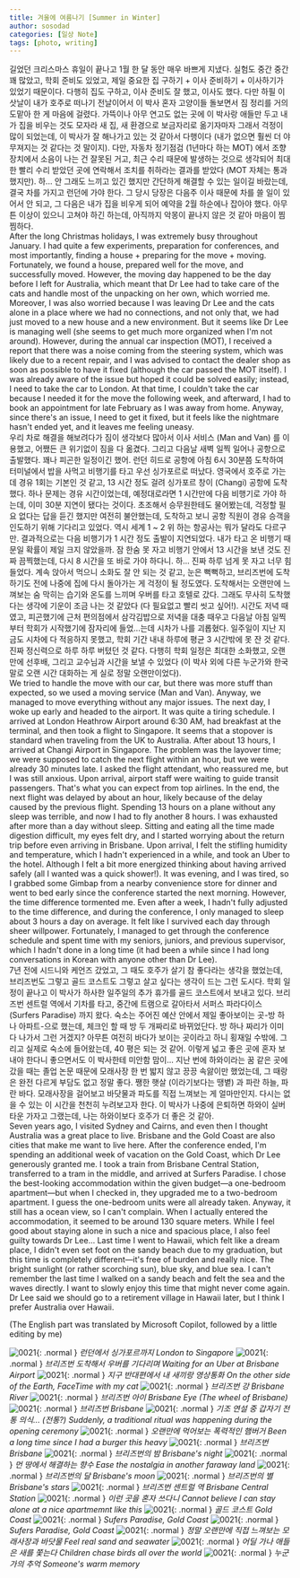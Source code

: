 ```yaml
---
title: 겨울에 여름나기 [Summer in Winter]
author: sosodad
categories: [일상 Note]
tags: [photo, writing]
---
```


길었던 크리스마스 휴일이 끝나고 1월 한 달 동안 매우 바쁘게 지냈다. 실험도 중간 중간 꽤 많았고, 학회 준비도 있었고, 제일 중요한 집 구하기 + 이사 준비하기 + 이사하기가 있었기 때문이다. 다행히 집도 구하고, 이사 준비도 잘 했고, 이사도 했다. 다만 하필 이삿날이 내가 호주로 떠나기 전날이어서 이 박사 혼자 고양이들 돌보면서 짐 정리를 거의 도맡아 한 게 마음에 걸렸다. 가뜩이나 아무 연고도 없는 곳에 이 박사랑 애들만 두고 내가 집을 비우는 것도 모자라 새 집, 새 환경으로 보금자리로 옮기자마자 그래서 걱정이 많이 되었는데, 이 박사가 잘 해나가고 있는 것 같아서 다행이다 (내가 없으면 훨씬 더 야무져지는 것 같다는 것 말이지). 다만, 자동차 정기점검 (1년마다 하는 MOT) 에서 조향장치에서 소음이 나는 건 잘못된 거고, 최근 수리 때문에 발생하는 것으로 생각되어 최대한 빨리 수리 받았던 곳에 연락해서 조치를 취하라는 결과를 받았다 (MOT 자체는 통과했지만). 하... 안 그래도 느끼고 있긴 했지만 간단하게 해결할 수 있는 일이길 바랐는데, 결국 차를 가지고 런던에 가야 한다. 그 당시 당장은 다음주 이사 때문에 차를 쓸 일이 있어서 안 되고, 그 다음은 내가 집을 비우게 되어 예약을 2월 하순에나 잡아야 했다. 아무튼 이상이 있으니 고쳐야 하긴 하는데, 아직까지 악몽이 끝나지 않은 것 같아 마음이 찜찜하다.  
After the long Christmas holidays, I was extremely busy throughout January. I had quite a few experiments, preparation for conferences, and most importantly, finding a house + preparing for the move + moving. Fortunately, we found a house, prepared well for the move, and successfully moved. However, the moving day happened to be the day before I left for Australia, which meant that Dr Lee had to take care of the cats and handle most of the unpacking on her own, which worried me. Moreover, I was also worried because I was leaving Dr Lee and the cats alone in a place where we had no connections, and not only that, we had just moved to a new house and a new environment. But it seems like Dr Lee is managing well (she seems to get much more organized when I'm not around). However, during the annual car inspection (MOT), I received a report that there was a noise coming from the steering system, which was likely due to a recent repair, and I was advised to contact the dealer shop as soon as possible to have it fixed (although the car passed the MOT itself). I was already aware of the issue but hoped it could be solved easily; instead, I need to take the car to London. At that time, I couldn't take the car because I needed it for the move the following week, and afterward, I had to book an appointment for late February as I was away from home. Anyway, since there's an issue, I need to get it fixed, but it feels like the nightmare hasn't ended yet, and it leaves me feeling uneasy.  
우리 차로 해결을 해보려다가 짐이 생각보다 많아서 이사 서비스 (Man and Van) 를 이용했고, 어쨌든 큰 위기없이 짐을 다 옮겼다. 그리고 다음날 새벽 일찍 일어나 공항으로 출발했다. 꽤나 피곤한 일정이긴 했어. 런던 히드로 공항에 아침 6시 30분쯤 도착하여 터미널에서 밥을 사먹고 비행기를 타고 우선 싱가포르로 떠났다. 영국에서 호주로 가는 데 경유 1회는 기본인 것 같고, 13 시간 정도 걸려 싱가포르 창이 (Changi) 공항에 도착했다. 하나 문제는 경유 시간이었는데, 예정대로라면 1 시간만에 다음 비행기로 가야 하는데, 이미 30분 지연이 됐다는 것이다. 초조해서 승무원한테도 물어봤는데, 걱정할 필요 없다는 답을 듣긴 했지만 여전히 불안했는데, 도착하고 보니 공항 직원이 경유 승객을 인도하기 위해 기다리고 있었다. 역시 세계 1 ~ 2 위 하는 항공사는 뭐가 달라도 다르구만. 결과적으로는 다음 비행기가 1 시간 정도 출발이 지연되었다. 내가 타고 온 비행기 때문일 확률이 제일 크지 않았을까. 잠 한숨 못 자고 비행기 안에서 13 시간을 보낸 것도 진짜 끔찍했는데, 다시 8 시간을 또 바로 가야 하다니. 하... 진짜 하루 넘게 못 자고 너무 힘들었다. 계속 앉아서 먹으니 소화도 잘 안 되는 것 같고, 눈은 뻑뻑하고, 브리즈번에 도착하기도 전에 나중에 집에 다시 돌아가는 게 걱정이 될 정도였다. 도착해서는 오랜만에 느껴보는 숨 막히는 습기와 온도를 느끼며 우버를 타고 호텔로 갔다. 그래도 무사히 도착했다는 생각에 기운이 조금 나는 것 같았다 (다 필요없고 빨리 씻고 싶어!). 시간도 저녁 때였고, 피곤했기에 근처 편의점에서 삼각김밥으로 저녁을 대충 때우고 다음날 아침 일찍부터 학회가 시작했기에 잠자리에 들었...는데 시차가 나를 괴롭혔다. 일주일이 지난 지금도 시차에 다 적응하지 못했고, 학회 기간 내내 하루에 평균 3 시간밖에 못 잔 것 같다. 진짜 정신력으로 하루 하루 버텼던 것 같다. 다행히 학회 일정은 최대한 소화했고, 오랜만에 선후배, 그리고 교수님과 시간을 보낼 수 있었다 (이 박사 외에 다른 누군가와 한국말로 오랜 시간 대화하는 게 실로 정말 오랜만이었다).  
We tried to handle the move with our car, but there was more stuff than expected, so we used a moving service (Man and Van). Anyway, we managed to move everything without any major issues. The next day, I woke up early and headed to the airport. It was quite a tiring schedule. I arrived at London Heathrow Airport around 6:30 AM, had breakfast at the terminal, and then took a flight to Singapore. It seems that a stopover is standard when traveling from the UK to Australia. After about 13 hours, I arrived at Changi Airport in Singapore. The problem was the layover time; we were supposed to catch the next flight within an hour, but we were already 30 minutes late. I asked the flight attendant, who reassured me, but I was still anxious. Upon arrival, airport staff were waiting to guide transit passengers. That's what you can expect from top airlines. In the end, the next flight was delayed by about an hour, likely because of the delay caused by the previous flight. Spending 13 hours on a plane without any sleep was terrible, and now I had to fly another 8 hours. I was exhausted after more than a day without sleep. Sitting and eating all the time made digestion difficult, my eyes felt dry, and I started worrying about the return trip before even arriving in Brisbane. Upon arrival, I felt the stifling humidity and temperature, which I hadn't experienced in a while, and took an Uber to the hotel. Although I felt a bit more energized thinking about having arrived safely (all I wanted was a quick shower!). It was evening, and I was tired, so I grabbed some Gimbap from a nearby convenience store for dinner and went to bed early since the conference started the next morning. However, the time difference tormented me. Even after a week, I hadn't fully adjusted to the time difference, and during the conference, I only managed to sleep about 3 hours a day on average. It felt like I survived each day through sheer willpower. Fortunately, I managed to get through the conference schedule and spent time with my seniors, juniors, and previous supervisor, which I hadn't done in a long time (it had been a while since I had long conversations in Korean with anyone other than Dr Lee).  
7년 전에 시드니와 케언즈 갔었고, 그 때도 호주가 살기 참 좋다라는 생각을 했었는데, 브리즈번도 그렇고 골드 코스트도 그렇고 살고 싶다는 생각이 드는 그런 도시다. 학회 일정이 끝나고 이 박사가 하사한 일주일의 추가 휴가를 골드 코스트에서 보내고 있다. 브리즈번 센트럴 역에서 기차를 타고, 중간에 트램으로 갈아타서 서퍼스 파라다이스 (Surfers Paradise) 까지 왔다. 숙소는 주어진 예산 안에서 제일 좋아보이는 곳-방 하나 아파트-으로 했는데, 체크인 할 때 방 두 개짜리로 바뀌었단다. 방 하나 짜리가 이미 다 나가서 그런 거겠지? 아무튼 여전히 바다가 보이는 곳이라고 하니 횡재일 수밖에. 그리고 실제로 숙소에 들어왔는데, 40 평은 되는 것 같어. 이렇게 넓고 좋은 곳에 혼자 보내야 한다니 좋으면서도 이 박사한테 미안함 맘이... 지난 번에 하와이라는 꿈 같은 곳에 갔을 때는 졸업 논문 때문에 모래사장 한 번 밟지 않고 끙끙 속앓이만 했었는데, 그 때랑은 완전 다르게 부담도 없고 정말 좋다. 쨍한 햇살 (이라기보다는 땡볕) 과 파란 하늘, 파란 바다. 모래사장을 걸어보고 바닷물과 파도를 직접 느껴보는 게 얼마만인지. 다시는 없을 수 있는 이 시간을 천천히 누려보고자 한다. 이 박사가 나중에 은퇴하면 하와이 실버 타운 가자고 그랬는데, 나는 하와이보다 호주가 더 좋은 것 같아.  
Seven years ago, I visited Sydney and Cairns, and even then I thought Australia was a great place to live. Brisbane and the Gold Coast are also cities that make me want to live here. After the conference ended, I'm spending an additional week of vacation on the Gold Coast, which Dr Lee generously granted me. I took a train from Brisbane Central Station, transferred to a tram in the middle, and arrived at Surfers Paradise. I chose the best-looking accommodation within the given budget—a one-bedroom apartment—but when I checked in, they upgraded me to a two-bedroom apartment. I guess the one-bedroom units were all already taken. Anyway, it still has a ocean view, so I can't complain. When I actually entered the accommodation, it seemed to be around 130 square meters. While I feel good about staying alone in such a nice and spacious place, I also feel guilty towards Dr Lee... Last time I went to Hawaii, which felt like a dream place, I didn't even set foot on the sandy beach due to my graduation, but this time is completely different—it's free of burden and really nice. The bright sunlight (or rather scorching sun), blue sky, and blue sea. I can't remember the last time I walked on a sandy beach and felt the sea and the waves directly. I want to slowly enjoy this time that might never come again. Dr Lee said we should go to a retirement village in Hawaii later, but I think I prefer Australia over Hawaii.  
  
(The English part was translated by Microsoft Copilot, followed by a little editing by me)

![0021](https://1drv.ms/i/c/f96de3eae83811fb/IQTURXnFnY8qRYm0-XIxOGSQASYwrPC1NPTBcoJOpgViFow?width=1024){: .normal }
_런던에서 싱가포르까지 London to Singapore_
![0021](https://1drv.ms/i/c/f96de3eae83811fb/IQRiXpl0Uc-SS6swN0DHnMieAd6r5W7RxcWxCz0WhCNHaCc?width=1024){: .normal }
_브리즈번 도착해서 우버를 기다리며 Waiting for an Uber at Brisbane Airport_
![0021](https://1drv.ms/i/c/f96de3eae83811fb/IQRcWPk1jDKxT41m-Fs3vYqUAQpy-AtJdcUa3LsJBKDZBLQ?width=1024){: .normal }
_지구 반대편에서 내 새끼랑 영상통화 On the other side of the Earth, FaceTime with my cat_
![0021](https://1drv.ms/i/c/f96de3eae83811fb/IQSeCbFVdkgpT7o2WwpQZCnxAc87WO8akVyO7I1DnHU1Rpg?width=1024){: .normal }
_브리즈번 강 Brisbane River_
![0021](https://1drv.ms/i/c/f96de3eae83811fb/IQTE0FW-pMtbSYRatsl2MoRiAXCiXFAU7LfEVoQgw8wTpqc?width=1024){: .normal }
_브리즈번 아이 Brisbane Eye (The wheel of Brisbane)_
![0021](https://1drv.ms/i/c/f96de3eae83811fb/IQRT91hfq5VCR43SFCpCvvSdAYB0xKO2oj56w2nZtGCFj7s?width=1024){: .normal }
_브리즈번 Brisbane_
![0021](https://1drv.ms/i/c/f96de3eae83811fb/IQQkSsZERM4bQJZr30CTfJaIAf27ObrhCUBqJoYmPsWQeJU?width=1024){: .normal }
_기조 연설 중 갑자기 전통 의식... (전통?) Suddenly, a traditional ritual was happening during the opening ceremony_
![0021](https://1drv.ms/i/c/f96de3eae83811fb/IQSdJiJY2Ut1SqBjsN7yv9ULAYOuGDR8HgXq3W1aJaYIDWs?width=1024){: .normal }
_오랜만에 먹어보는 폭력적인 햄버거 Been a long time since I had a burger this heavy_
![0021](https://1drv.ms/i/c/f96de3eae83811fb/IQR5jqeUpPPbR4MvfCZNdx4wAS3iTq2oYKdwx8J6GgJWU08?width=1024){: .normal }
_브리즈번 Brisbane_
![0021](https://1drv.ms/i/c/f96de3eae83811fb/IQSBIzp1PPj_Qbnrbptjvr7-ARbGmoe_lbJ6v4XmglXirt8?width=1024){: .normal }
_브리즈번의 밤 Brisbane's night_
![0021](https://1drv.ms/i/c/f96de3eae83811fb/IQQRAy74mmJlQYtJ8JhX_bQxAScKXBVa_7BY2sLh5XNzs-I?width=1024){: .normal }
_먼 땅에서 해결하는 향수 Ease the nostalgia in another faraway land_
![0021](https://1drv.ms/i/c/f96de3eae83811fb/IQSQOCOnylqhQJoMKeILTXQGARlGTHnH7dcXt33dobe1qM8?width=1024){: .normal }
_브리즈번의 달 Brisbane's moon_
![0021](https://1drv.ms/i/c/f96de3eae83811fb/IQQUBbvHAO-FRprs04uxYXjiAULt6vxbd7DJ9gewtDIb7Yw?width=1024){: .normal }
_브리즈번의 별 Brisbane's stars_
![0021](https://1drv.ms/i/c/f96de3eae83811fb/IQSEvLifmOUkR5Eyyr5Ew76BAc4qcY77hvc-FqlY8x4iJbQ?width=1024){: .normal }
_브리즈번 센트럴 역 Brisbane Central Station_
![0021](https://1drv.ms/i/c/f96de3eae83811fb/IQR0ZpyXDgVnQYgn13HtjQ_EATgrkSpLNIyee_7h5rr-3fQ?width=1024){: .normal }
_이런 곳을 혼자 쓰다니 Cannot believe I can stay alone at a nice apartmemnt like this_
![0021](https://1drv.ms/i/c/f96de3eae83811fb/IQQvfntEJRZgRJmvoawkDMjnAelGvR3NXY4WTI_cBykflr0?width=1024){: .normal }
_골드 코스트 Gold Coast_
![0021](https://1drv.ms/i/c/f96de3eae83811fb/IQTK-cTbJBaWQ7d88cTkXKfUAW5ZFtwkCpI7JBnoFGAUKIU?width=1024){: .normal }
_Sufers Paradise, Gold Coast_
![0021](https://1drv.ms/i/c/f96de3eae83811fb/IQREpHQUu-1dTpN0l5wFQLpSAX4WA-eNLQXFhhttgrfrjSA?width=1024){: .normal }
_Sufers Paradise, Gold Coast_
![0021](https://1drv.ms/i/c/f96de3eae83811fb/IQQN06RgigFGR6mHBqpanQGDAUCBNLSiIKrwHIgp-7yoSt8?width=1024){: .normal }
_정말 오랜만에 직접 느껴보는 모래사장과 바닷물 Feel real sand and seawater_
![0021](https://1drv.ms/i/c/f96de3eae83811fb/IQRsOwhofnkZTqGKh7dzALTOASWLNnlmfC2kdmLjQtBp810?width=1024){: .normal }
_어딜 가나 애들은 새를 쫓는다 Children chase birds all over the world_
![0021](https://1drv.ms/i/c/f96de3eae83811fb/IQRvB9cMVFJrRYC6bzS8u7rCAfrnChJtuIQcPPuBjvPak0E?width=1024){: .normal }
_누군가의 추억 Someone's warm memory_
